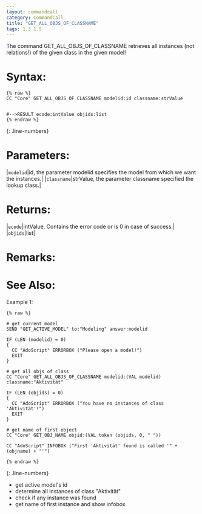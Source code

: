```yaml
---
layout: commandcall
category: CommandCall
title: "GET_ALL_OBJS_OF_CLASSNAME"
tags: 1.3 1.5
---
```


The command GET_ALL_OBJS_OF_CLASSNAME retrieves all instances (not relations!) of the given class in the given model!

# Syntax:  

```adoscript
{% raw %}
CC "Core" GET_ALL_OBJS_OF_CLASSNAME modelid:id classname:strValue


#-->RESULT ecode:intValue objids:list
{% endraw %}
```
{: .line-numbers}

# Parameters:  

|`modelid`|id, the parameter modelid specifies the model from which we want the instances.|
|`classname`|strValue, the parameter classname specified the lookup class.|

# Returns:  

|`ecode`|intValue, Contains the error code or is 0 in case of success.|
|`objids`|list|

# Remarks:



# See Also:  



Example 1:

```adoscript
{% raw %}

# get current model
SEND "GET_ACTIVE_MODEL" to:"Modeling" answer:modelid

IF (LEN (modelid) = 0)
{
  CC "AdoScript" ERRORBOX ("Please open a model!")
  EXIT
}

# get all objs of class
CC "Core" GET_ALL_OBJS_OF_CLASSNAME modelid:(VAL modelid) classname:"Aktivität"

IF (LEN (objids) = 0)
{
  CC "AdoScript" ERRORBOX ("You have no instances of class 'Aktivität'!")
  EXIT
}

# get name of first object
CC "Core" GET_OBJ_NAME objid:(VAL token (objids, 0, " "))

CC "AdoScript" INFOBOX ("First 'Aktivität' found is called '" + (objname) + "'")

{% endraw %}
```
{: .line-numbers}
- get active model's id  
- determine all instances of class "Aktivität"  
- check if any instance was found  
- get name of first instance and show infobox  
